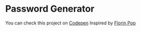 # Password Generator

You can check this project on [Codepen]()
Inspired by [Florin Pop](https://codepen.io/FlorinPop17/full/BaBePej)